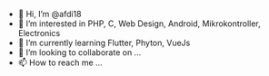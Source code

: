 - 👋 Hi, I’m @afdi18
- 👀 I’m interested in PHP, C, Web Design, Android, Mikrokontroller, Electronics
- 🌱 I’m currently learning Flutter, Phyton, VueJs
- 💞️ I’m looking to collaborate on ...
- 📫 How to reach me ...

<!---
afdi18/afdi18 is a ✨ special ✨ repository because its `README.md` (this file) appears on your GitHub profile.
You can click the Preview link to take a look at your changes.
--->
